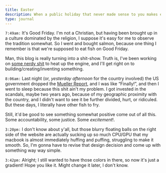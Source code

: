 ```yaml
---
title: Easter
description: When a public holiday that never made sense to you makes even less sense nowadays.
type: journal
---
```


`7:49am:` It's Good Friday. I'm not a Christian, but having been brought up in a culture dominated by the religion, I suppose it's easy for me to observe the tradition somewhat. So I went and bought salmon, because one thing I remember is that we're supposed to eat fish on Good Friday.

Man, this blog is really turning into a shit-show. Truth is, I've been working on [some nerdy shit](${base_url}/2019-04-12/untitled) to heat up the engine, and I'll get right on to building/creating/inventing something.

`8:06am:` Last night (or, _yesterday afternoon_ for the country involved) the US government dropped the [Mueller Report](https://www.justice.gov/storage/report.pdf), and I was like “Finally!”, and then I went to sleep because this shit ain't my problem. I got invested in the scandals, maybe two years ago, because of my geographic proximity with the country, and I didn't want to see it be further divided, hurt, or ridiculed. But these days, I literally have other fish to fry.

Still, it'd be good to see something somewhat positive come out of all this. Some accountability, some justice. Some _excitement_!.

`3:20pm:` I don't know about y'all, but those blurry floating balls on the right side of the website are actually sucking up so much CPU/GPU that my macbook is almost immediately huffing and puffing, struggling to make it smooth. So, I'm gonna have to revise that design decision and come up with something way way simple.

`3:42pm:` Alright; I still wanted to have those colors in there, so now it's just a gradient! Hope you like it. Might change it later, I don't know.
